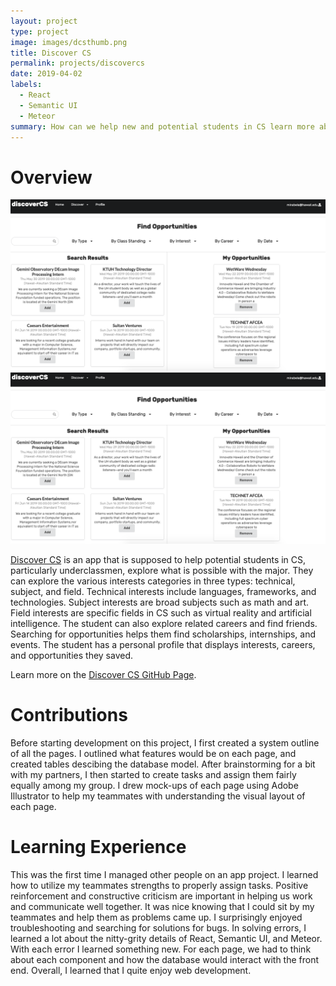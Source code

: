 ```yaml
---
layout: project
type: project
image: images/dcsthumb.png
title: Discover CS
permalink: projects/discovercs
date: 2019-04-02
labels:
  - React
  - Semantic UI
  - Meteor
summary: How can we help new and potential students in CS learn more about the possibilities of this field?
---
```


# Overview

<img class="ui centered image" src="../images/discovercs1.png">
<img class="ui centered image" src="../images/discovercs1.png">


[Discover CS](http://discovercs.meteorapp.com/#/) is an app that is supposed to help potential students in CS, particularly underclassmen, explore what is possible with the major. They can explore the various interests categories in three types: technical, subject, and field. Technical interests include languages, frameworks, and technologies. Subject interests are broad subjects such as math and art. Field interests are specific fields in CS such as virtual reality and artificial intelligence. The student can also explore related careers and find friends. Searching for opportunities helps them find scholarships, internships, and events. The student has a personal profile that displays interests, careers, and opportunities they saved. 

Learn  more on the [Discover CS GitHub Page](https://discovercs.github.io/). 



# Contributions

Before starting development on this project, I first created a system outline of all the pages. I outlined what features would be on each page, and created tables descibing the database model. After brainstorming for a bit with my partners, I then started to create tasks and assign them fairly equally among my group.  I drew mock-ups of each page using Adobe Illustrator to help my teammates with understanding the visual layout of each page. 

# Learning Experience

This was the first time I managed other people on an app project. I learned how to utilize my teammates strengths to properly assign tasks. Positive reinforcement and constructive criticism are important in helping us work and communicate well together. It was nice knowing that I could sit by my teammates and help them as problems came up. I surprisingly enjoyed troubleshooting and searching for solutions for bugs. In solving errors, I learned a lot about the nitty-grity details of React, Semantic UI, and Meteor. With each error I learned something new. For each page, we had to think about each component and how the database would interact with the front end. Overall, I learned that I quite enjoy web development. 

